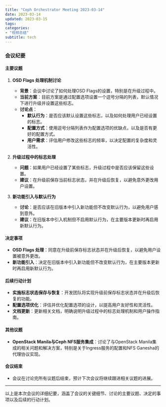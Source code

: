 ```yaml
---
title: "Ceph Orchestrator Meeting 2023-03-14"
date: 2023-03-14
updated: 2023-03-15
tags:
categories:
- "视频总结"
subtitle: tech
---
```



### 会议纪要

#### 主要议题
1. **OSD Flags 处理机制讨论**
   - **背景**：会议中讨论了如何处理OSD Flags的设置，特别是在升级过程中。
   - **当前方案**：目前方案是通过配置选项设置一个逗号分隔的列表，默认情况下进行升级并设置这些标志。
   - **讨论点**：
     - **默认行为**：是否应该默认设置这些标志，以及如何处理用户已经设置的标志。
     - **配置方式**：使用逗号分隔列表作为配置选项的优缺点，以及是否有更好的配置方式。
     - **用户需求**：评估用户修改这些标志的频率，以决定配置的复杂度和灵活性。

2. **升级过程中的标志处理**
   - **问题**：如果用户已经设置了某些标志，升级过程中是否应该保留这些设置。
   - **建议**：在升级前保存当前标志状态，并在升级后恢复，以避免意外更改用户设置。

3. **新功能引入与默认行为**
   - **讨论**：是否应该在旧版本中引入新功能但不改变默认行为，以避免用户感到意外。
   - **建议**：在旧版本中引入机制但不启用默认行为，在主要版本更新时再启用新默认行为。

#### 决定事项
- **OSD Flags 处理**：同意在升级前保存标志状态并在升级后恢复，以避免用户设置被意外更改。
- **新功能引入**：决定在旧版本中引入新功能但不改变默认行为，在主要版本更新时再启用新默认行为。

#### 后续行动计划
- **实施标志状态保存与恢复**：开发团队将实现升级前保存标志状态并在升级后恢复的功能。
- **配置选项优化**：评估并优化配置选项的设计，以提高用户友好性和灵活性。
- **文档更新**：更新相关文档，明确说明升级过程中的标志处理机制和用户操作指南。

#### 其他议题
- **OpenStack Manila与Ceph NFS服务集成**：讨论了与OpenStack Manila集成的相关问题和解决方案，特别是关于Ingress服务的配置和NFS Ganesha的代理协议实现。

#### 会议结束
- 会议在讨论完所有议题后结束，预计下次会议将继续跟进相关议题的进展。

---

以上是本次会议的详细纪要，涵盖了会议的关键细节、讨论的主要议题、决定的事项以及后续的行动计划。